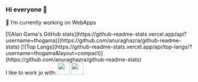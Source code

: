 ### Hi everyone 👋

🔭 I’m currently working on WebApps 
<div>
[![Alan Gama's GitHub stats](https://github-readme-stats.vercel.app/api?username=thogama)](https://github.com/anuraghazra/github-readme-stats)
[![Top Langs](https://github-readme-stats.vercel.app/api/top-langs/?username=thogama&layout=compact)](https://github.com/anuraghazra/github-readme-stats)
</div>
I like to work jo with:
<img height="32" width="32" src="https://cdn.jsdelivr.net/npm/simple-icons@v7/icons/react.svg" />
<img height="32" width="32" src="https://unpkg.com/simple-icons@v7/icons/react.svg" />

<!--
**thogama/thogama** is a ✨ _special_ ✨ repository because its `README.md` (this file) appears on your GitHub profile.

Here are some ideas to get you started:

- 🔭 I’m currently working on ...
- 🌱 I’m currently learning ...
- 👯 I’m looking to collaborate on ...
- 🤔 I’m looking for help with ...
- 💬 Ask me about ...
- 📫 How to reach me: ...
- 😄 Pronouns: ...
- ⚡ Fun fact: ...
-->
